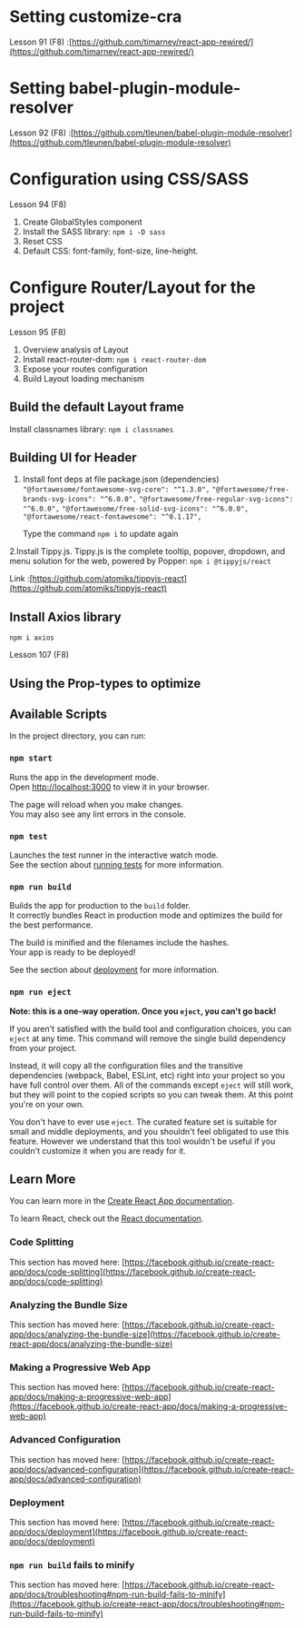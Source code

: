# Setting customize-cra

Lesson 91 (F8) :[https://github.com/timarney/react-app-rewired/](https://github.com/timarney/react-app-rewired/)

# Setting babel-plugin-module-resolver

Lesson 92 (F8) :[https://github.com/tleunen/babel-plugin-module-resolver](https://github.com/tleunen/babel-plugin-module-resolver)

# Configuration using CSS/SASS

Lesson 94 (F8)

1. Create GlobalStyles component
2. Install the SASS library: `npm i -D sass`
3. Reset CSS
4. Default CSS: font-family, font-size, line-height.

# Configure Router/Layout for the project

Lesson 95 (F8)

1. Overview analysis of Layout
2. Install react-router-dom: `npm i react-router-dom`
3. Expose your routes configuration
4. Build Layout loading mechanism

## Build the default Layout frame

Install classnames library: `npm i classnames`

## Building UI for Header

1. Install font deps at file package.json (dependencies)
   `"@fortawesome/fontawesome-svg-core": "^1.3.0",`
   `"@fortawesome/free-brands-svg-icons": "^6.0.0",`
   `"@fortawesome/free-regular-svg-icons": "^6.0.0",`
   `"@fortawesome/free-solid-svg-icons": "^6.0.0",`
   `"@fortawesome/react-fontawesome": "^0.1.17",`

    Type the command `npm i` to update again

2.Install Tippy.js. Tippy.js is the complete tooltip, popover, dropdown, and menu solution for the web, powered by Popper:
`npm i @tippyjs/react`

Link :[https://github.com/atomiks/tippyjs-react](https://github.com/atomiks/tippyjs-react)

## Install Axios library

`npm i axios`

Lesson 107 (F8)

## Using the Prop-types to optimize

## Available Scripts

In the project directory, you can run:

### `npm start`

Runs the app in the development mode.\
Open [http://localhost:3000](http://localhost:3000) to view it in your browser.

The page will reload when you make changes.\
You may also see any lint errors in the console.

### `npm test`

Launches the test runner in the interactive watch mode.\
See the section about [running tests](https://facebook.github.io/create-react-app/docs/running-tests) for more information.

### `npm run build`

Builds the app for production to the `build` folder.\
It correctly bundles React in production mode and optimizes the build for the best performance.

The build is minified and the filenames include the hashes.\
Your app is ready to be deployed!

See the section about [deployment](https://facebook.github.io/create-react-app/docs/deployment) for more information.

### `npm run eject`

**Note: this is a one-way operation. Once you `eject`, you can't go back!**

If you aren't satisfied with the build tool and configuration choices, you can `eject` at any time. This command will remove the single build dependency from your project.

Instead, it will copy all the configuration files and the transitive dependencies (webpack, Babel, ESLint, etc) right into your project so you have full control over them. All of the commands except `eject` will still work, but they will point to the copied scripts so you can tweak them. At this point you're on your own.

You don't have to ever use `eject`. The curated feature set is suitable for small and middle deployments, and you shouldn't feel obligated to use this feature. However we understand that this tool wouldn't be useful if you couldn't customize it when you are ready for it.

## Learn More

You can learn more in the [Create React App documentation](https://facebook.github.io/create-react-app/docs/getting-started).

To learn React, check out the [React documentation](https://reactjs.org/).

### Code Splitting

This section has moved here: [https://facebook.github.io/create-react-app/docs/code-splitting](https://facebook.github.io/create-react-app/docs/code-splitting)

### Analyzing the Bundle Size

This section has moved here: [https://facebook.github.io/create-react-app/docs/analyzing-the-bundle-size](https://facebook.github.io/create-react-app/docs/analyzing-the-bundle-size)

### Making a Progressive Web App

This section has moved here: [https://facebook.github.io/create-react-app/docs/making-a-progressive-web-app](https://facebook.github.io/create-react-app/docs/making-a-progressive-web-app)

### Advanced Configuration

This section has moved here: [https://facebook.github.io/create-react-app/docs/advanced-configuration](https://facebook.github.io/create-react-app/docs/advanced-configuration)

### Deployment

This section has moved here: [https://facebook.github.io/create-react-app/docs/deployment](https://facebook.github.io/create-react-app/docs/deployment)

### `npm run build` fails to minify

This section has moved here: [https://facebook.github.io/create-react-app/docs/troubleshooting#npm-run-build-fails-to-minify](https://facebook.github.io/create-react-app/docs/troubleshooting#npm-run-build-fails-to-minify)
